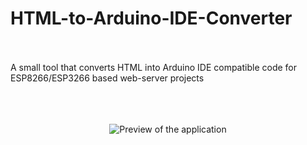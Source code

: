 # HTML-to-Arduino-IDE-Converter
<br></br>
A small tool that converts HTML into Arduino IDE compatible code for ESP8266/ESP3266 based web-server projects
<br></br>
<br></br>
<p align="center"><img alt="Preview of the application" src="https://github.com/Wombat21Coding/HTML-to-Arduino-IDE-Converter/blob/master/windows_application_preview.PNG"></p>

